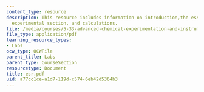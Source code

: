```yaml
---
content_type: resource
description: This resource includes information on introduction,the essence of ESR,
  experimental section, and calculations.
file: /media/courses/5-33-advanced-chemical-experimentation-and-instrumentation-fall-2007/a77cc1cea1d7119dc5746eb42d5364b3_esr.pdf
file_type: application/pdf
learning_resource_types:
- Labs
ocw_type: OCWFile
parent_title: Labs
parent_type: CourseSection
resourcetype: Document
title: esr.pdf
uid: a77cc1ce-a1d7-119d-c574-6eb42d5364b3
---
```

